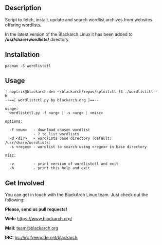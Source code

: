 ## Description

Script to fetch, install, update and search wordlist archives from websites
offering wordlists.

In the latest version of the Blackarch Linux it has been added to
**/usr/share/wordlists/** directory.

## Installation

`pacman -S wordlistctl`

## Usage

```
[ noptrix@blackarch-dev ~/blackarch/repos/sploitctl ]$ ./wordlistctl -h
--==[ wordlistctl.py by blackarch.org ]==--

usage:
  wordlistctl.py -f <arg> | -s <arg> | <misc>

options:

  -f <num>   - download chosen wordlist
             - ? to list wordlists
  -d <dir>   - wordlists base directory (default: /usr/share/wordlists)
  -s <regex> - wordlist to search using <regex> in base directory

misc:

  -v         - print version of wordlistctl and exit
  -h         - print this help and exit

```

## Get Involved

You can get in touch with the BlackArch Linux team. Just check out the following:

**Please, send us pull requests!**

**Web:** https://www.blackarch.org/

**Mail:** team@blackarch.org

**IRC:** [irc://irc.freenode.net/blackarch](irc://irc.freenode.net/blackarch)
